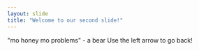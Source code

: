 ```yaml
---
layout: slide
title: "Welcome to our second slide!"
---
```

"mo honey mo problems" - a bear
Use the left arrow to go back!
